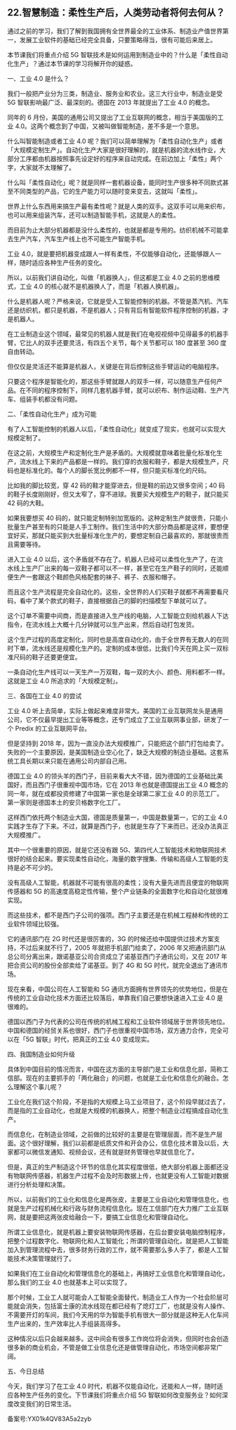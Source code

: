 ## 22.智慧制造：柔性生产后，人类劳动者将何去何从？
通过之前的学习，我们了解到我国拥有全世界最全的工业体系、制造业产值世界第一，发展工业软件的基础已经完全具备，只要策略得当，很有可能后来居上。


本节课我们将重点介绍 5G 智联技术是如何运用到制造业中的？什么是「柔性自动化生产」？通过本节课的学习将解开你的疑惑。


一、工业 4.0 是什么？


我们一般把产业分为三类，制造业、服务业和农业。这三大行业中，制造业是受 5G 智联影响最广泛、最深刻的。德国在 2013 年就提出了工业 4.0 的概念。


同年的 6 月份，美国的通用公司又提出了工业互联网的概念，相当于美国版的工业 4.0。这两个概念到了中国，又被叫做智能制造，差不多是一个意思。


什么叫智能制造或者工业 4.0 呢？我们可以简单理解为「柔性自动化生产」或者「大规模定制生产」。自动化生产大家是很好理解的，就是机器的流水线作业，大部分工序都由机器按照事先设定好的程序来自动完成。在前边加上「柔性」两个字，大家就不太理解了。


什么叫「柔性自动化」呢？就是同样一套机器设备，能同时生产很多种不同款式甚至不同类型的产品，它的生产能力可以随时变来变去，这就叫「柔性」。


世界上什么东西用来搞生产最有柔性呢？就是人类的双手。这双手可以用来织布，也可以用来组装汽车，还可以制造智能手机，这就是人的柔性。


而目前为止大部分机器都是没什么柔性的，也就是都是专用的。纺织机械不可能拿去生产汽车，汽车生产线上也不可能生产智能手机。


工业 4.0，就是要把机器变成跟人一样有柔性，不仅能够自动化，还能够跟人一样，随时适应各种生产任务的变化。


所以，以前我们讲自动化，叫做「机器换人」，但这都是工业 4.0 之前的思维模式，工业 4.0 的核心就不是机器换人了，而是「机器人换机器」。


什么是机器人呢？严格来说，它就是受人工智能控制的机器。不管是蒸汽机、汽车还是纺织机，都只是机器，不是机器人；只有背后有智能软件程序控制的机器，才是机器人。


在工业制造业这个领域，最常见的机器人就是我们在电视视频中见得最多的机器手臂，它比人的双手还要灵活，有四五个关节，每个关节都可以 180 度甚至 360 度自由转动。


但仅仅是灵活还不能算是机器人，关键是在背后控制这些手臂运动的电脑程序。


只要这个程序是智能化的，那这些手臂就跟人的双手一样，可以随意生产任何产品。在不同的程序控制下，同样几套机器手臂，就可以织布、制作运动鞋、生产汽车、组装手机都没有问题。


二、「柔性自动化生产」成为可能


有了人工智能控制的机器人以后，「柔性自动化」就变成了现实，也就可以实现大规模定制了。


在这之前，大规模生产和定制化生产是矛盾的。大规模就意味着批量化标准化生产，流水线上下来的产品都是一样的。我们穿的衣服和鞋子，都是大规模生产，尺码也是标准化的。每个人的脚长宽比例都不一样，但只能买标准化的尺码。


比如我的脚比较宽，穿 42 码的鞋才能穿进去，但是鞋的前边又很多空间；40 码的鞋子长度刚刚好，但又太窄了，穿不进球。我要买大规模生产的鞋子，就只能买 42 码的大鞋。


如果我要想买 40 码的，就只能定制特别加宽版的。这种定制生产就很贵，只能小批量生产甚至有的只能是人手工制作。我们生活中的大部分商品都是这样，要想便宜好买，那就只能买到大批量标准化生产的，要想定制自己最喜欢的，那就很贵而且需要等待。


进入工业 4.0 以后，这个矛盾就不存在了。机器人已经可以柔性化生产了，在流水线上生产厂出来的每一双鞋子都可以不一样，甚至它在生产鞋子的同时，还能顺便生产一套跟这个鞋颜色风格配套的袜子、裤子、衣服和帽子。


而且这个生产流程是完全自动化的。这些，全世界的人们买鞋子就都不再需要看尺码，看中了某个款式的鞋子，直接根据自己的脚的扫描模型下单就可以了。


这个订单不需要中间商，而是直接进入生产线的电脑，人工智能立刻给机器人下达指令，在流水线上大概十几分钟就可以生产出来，然后自动打包发货。


这个生产过程的高度定制化，同时也是高度自动化的，由于全世界有无数人的在同时下单，流水线还是规模化生产的。定制的成本很低，比我们今天在网上买一双标准尺码的鞋子还要更便宜。


一条自动化生产线可以一天生产一万双鞋，每一双的大小、颜色、用料都不一样。这就是工业 4.0 所追求的「大规模定制」。


三、各国在工业 4.0 的尝试


工业 4.0 听上去简单，实际上做起来难度非常大。美国的工业互联网龙头是通用公司，它不仅最早提出工业等等概念，还专门成立了工业互联网事业部，研发了一个 Predix 的工业互联网平台。


但是坚持到 2018 年，因为一直没办法大规模推广，只能把这个部门打包给卖了。失败的一个主要原因，是美国制造业空心化了，缺乏大规模的制造业基础。这套系统工具长期以来只能在通用公司内部自己用。


德国工业 4.0 的领头羊的西门子，目前来看大大不错，因为德国的工业基础比美国好，而且西门子很重视中国市场，它在 2013 年也就是德国提出工业 4.0 概念的同一年，就在成都投资修建了中国第一家也是全球第二家工业 4.0 的示范工厂。第一家则是德国本土的安贝格数字化工厂。


这样西门依托两个制造业大国，德国是质量第一，中国是数量第一，它的工业 4.0 实践才生存了下来。不过，就算是西门子，也就是生存了下来而已，还没办法真正大规模推广。


其中一个很重要的原因，就是它还没有跟 5G、第四代人工智能技术和物联网技术很好的结合起来。要实现柔性自动化，海量的数字搜集、传输和高级人工智能的支持是必不可少的。


没有高级人工智能，机器就不可能有很高的柔性；没有大量先进而且便宜的物联网传感器和 5G 的高速度高稳定性传输，整个产业链条的全面数字化和自动化就很难实现。


而这些技术，都不是西门子公司的强项。西门子主要还是在机械工程赫和传统的工业软件领域比较强。


它的通讯部门在 2G 时代还是很厉害的，3G 的时候还给中国提供过技术方案支持，不过后来就不行了，2005 年就把手机部门给卖了，2006 年又把通讯部门从总公司分离出来，跟诺基亚公司合资成立了诺基亚西门子通讯公司，又在 2017 年把合资公司的股份全部卖给了诺基亚。到了 4G 和 5G 时代，就完全退出了通讯市场。


现在来看，中国公司在人工智能和 5G 通讯方面拥有世界领先的优势地位，但是在传统的工业自动化技术方面还比较落后，单靠我们自己要想快速进入工业 4.0 是很难的。


德国以西门子为代表的公司在传统的机械工程和工业软件领域居于世界领先地位。中国和德国的经贸关系也很好，西门子也很重视中国市场，双方通力合作，完全可以在「5G 智联」时代，把真正的工业 4.0 变成现实。


四、我国制造业如何升级


具体到中国目前的情况而言，中国在这方面的主导部门是工业和信息化部，简称工信部。现在的主要抓手的「两化融合」的问题，也就是工业化和信息化的融合。怎么理解这个事儿呢？


工业化在我们这个阶段，不是指的大规模上马工业项目了，这个阶段早就过去了，而是指的工业自动化，也就是大规模的机器换人，把整个制造业过程搞成自动化生产。


而信息化，在制造业领域，之前做的比较好的主要是在管理层面，而不是生产层面。这个很好理解，我们以前都是纸质文件和开会办公，信息化技术普及以后，大家都可以微信发通知、视频会议，还有就是财务管理也早就信息化了。


但是，真正的生产制造这个环节的信息化其实程度很低，绝大部分机器上面都还没有物联网传感器，机器生产过程不会及时形数据上传，也就更没有人工智能对数据进行分析处理和决策。


所以，以前我们的工业化和信息化是两张皮，主要是工业自动化和管理信息化，也就是生产过程机械化和行政与财务流程信息化。现在工信部门在大力推广工业互联网，就是要把这两张皮给融合一下，要搞工业信息化和管理自动化。


所谓工业信息化，就是机器上要安装物联网传感器，在后台要安装电脑控制程序，把整个过程数字化、物联网化和人工智能化；所谓的管理自动化，就是把人工智能加入到管理流程中去，很多财务行政的工作，就不需要那么多人手了，都是人工智能技术决策管理就行了。


如果我们在工业自动化和管理信息化的基础上，再搞好工业信息化和管理自动化，那么我们的工业 4.0 也就基本上可以实现了。


那个时候，工业工人就可能会人工智能全面替代，制造业工人作为一个社会阶层可能就会消失，包括富士康的流水线现在都已经有了熄灯工厂，也就是没有人操作、不需要开灯的车间，我们今天用的华为智能手机有很大一部分就是这种无人化车间生产出来的，生产效率比人手组装高得多。


这种情况以后只会越来越多。这中间会有很多工作岗位将会消失，但同时也会创造很多新的商业机会，不管是做工业信息化还是做管理自动化，市场空间都非常广阔。


五、今日总结


今天，我们学习了在工业 4.0 时代，机器不仅能自动化，还能和人一样，随时适应各种生产任务的变化。下节课我们将重点介绍 5G 智联如何改变服务业？如何深度改变我们的日常生活。


备案号:YX01k4QV83A5a2zyb

